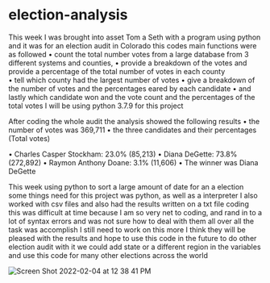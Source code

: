 # election-analysis
  This week I was brought into asset Tom a Seth with a program using python and it was for an election audit in Colorado this codes main functions were as followed 
•	count the total number votes from a large database from 3 different systems and counties,
•	provide a breakdown of the votes and provide a percentage of the total number of votes in each     county  
•	tell which county had the largest number of votes 
•	give a breakdown of the number of votes and the percentages eared by each candidate 
•	and lastly which candidate won and the vote count and the percentages of the total votes 
I will be using python 3.7.9 for this project 

After coding the whole audit the analysis showed the following results 
•	the number of votes was 369,711
•	the three candidates and their percentages (Total votes)

•	Charles Casper Stockham: 23.0% (85,213)
•	Diana DeGette: 73.8% (272,892)
•	Raymon Anthony Doane: 3.1% (11,606)
• The winner was Diana DeGette 

This week using python to sort a large amount of date for an a election some things need for this project was python, as well as a interpreter I also worked with csv files and also had the results written on a txt file coding this was difficult at time because I am so very net to coding, and rand in to a lot of syntax errors and was not sure how to deal with them all over all the task was accomplish I still need to work on this more I think they will be pleased with the results and hope to use this code in the future to do other election audit with it we could add state or a different region in the variables and use this code for many other elections across the world 

![Screen Shot 2022-02-04 at 12 38 41 PM](https://user-images.githubusercontent.com/93777016/152585015-7e5dd4b4-4be4-4a97-9444-d795011dd604.png)

